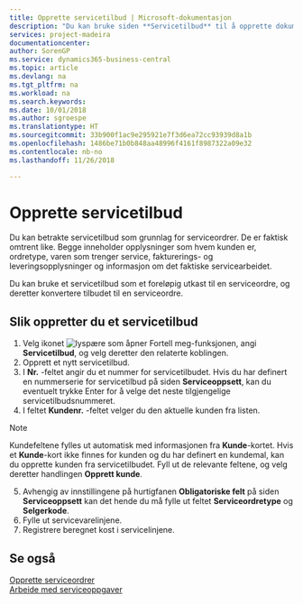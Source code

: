 ```yaml
---
title: Opprette servicetilbud | Microsoft-dokumentasjon
description: "Du kan bruke siden **Servicetilbud** til å opprette dokumenter der du angir opplysninger om en service, for eksempel reparasjon og vedlikehold, på servicevarer etter forespørsel fra kunde. Du kan bruke et servicetilbud som et foreløpig utkast til en serviceordre, og deretter konvertere tilbudet til en serviceordre."
services: project-madeira
documentationcenter: 
author: SorenGP
ms.service: dynamics365-business-central
ms.topic: article
ms.devlang: na
ms.tgt_pltfrm: na
ms.workload: na
ms.search.keywords: 
ms.date: 10/01/2018
ms.author: sgroespe
ms.translationtype: HT
ms.sourcegitcommit: 33b900f1ac9e295921e7f3d6ea72cc93939d8a1b
ms.openlocfilehash: 1486be71b0b848aa48996f4161f8987322a09e32
ms.contentlocale: nb-no
ms.lasthandoff: 11/26/2018

---
```

# <a name="create-service-quotes"></a>Opprette servicetilbud
Du kan betrakte servicetilbud som grunnlag for serviceordrer. De er faktisk omtrent like. Begge inneholder opplysninger som hvem kunden er, ordretype, varen som trenger service, fakturerings- og leveringsopplysninger og informasjon om det faktiske servicearbeidet.
 
Du kan bruke et servicetilbud som et foreløpig utkast til en serviceordre, og deretter konvertere tilbudet til en serviceordre.  
  
## <a name="to-create-a-service-quote"></a>Slik oppretter du et servicetilbud  
1. Velg ikonet ![lyspære som åpner Fortell meg-funksjonen](media/ui-search/search_small.png "Fortell hva du vil gjøre"), angi **Servicetilbud**, og velg deretter den relaterte koblingen.  
2. Opprett et nytt servicetilbud.  
3. I **Nr.** -feltet angir du et nummer for servicetilbudet. Hvis du har definert en nummerserie for servicetilbud på siden **Serviceoppsett**, kan du eventuelt trykke Enter for å velge det neste tilgjengelige servicetilbudsnummeret.  
4. I feltet **Kundenr.**  -feltet velger du den aktuelle kunden fra listen.  

  > [!Note]  
  >  Kundefeltene fylles ut automatisk med informasjonen fra **Kunde**-kortet. Hvis et **Kunde**-kort ikke finnes for kunden og du har definert en kundemal, kan du opprette kunden fra servicetilbudet. Fyll ut de relevante feltene, og velg deretter handlingen **Opprett kunde**.  
  
5. Avhengig av innstillingene på hurtigfanen **Obligatoriske felt** på siden **Serviceoppsett** kan det hende du må fylle ut feltet **Serviceordretype** og **Selgerkode**.  
6. Fylle ut servicevarelinjene.  
7. Registrere beregnet kost i servicelinjene.  
  
## <a name="see-also"></a>Se også  
[Opprette serviceordrer](service-how-to-create-service-orders.md)  
[Arbeide med serviceoppgaver](service-how-to-work-on-service-tasks.md)  

 
